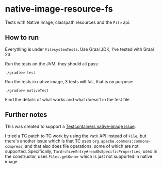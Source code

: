# native-image-resource-fs

Tests with Native Image, classpath resources and the `File` api.

## How to run

Everything is under `FilesystemTests`. Use Graal JDK, I've tested with Graal 23.

Run the tests on the JVM, they should all pass:

```
./gradlew test
```

Run the tests in native image, 3 tests will fail, that is on purpose:

```
./gradlew nativeTest
```

Find the details of what works and what doesn't in the test file.

## Further notes

This was created to support a [Testcontainers native-image
issue](https://github.com/testcontainers/testcontainers-java/issues/7954).

I tried a TC patch to TC work by using the `Path` API instead of `File`, but there's another issue
which is that TC uses `org.apache.commons:commons-compress`, and that also does file operations,
some of which are not supported. Specifically, `TarArchiveEntry#readOsSpecificProperties`, used in
the constructor, uses `Files.getOwner` which is just not supported in native image.
